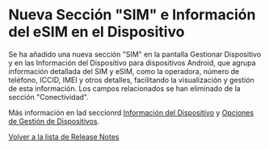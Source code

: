 # Nueva Sección "SIM" e Información del eSIM en el Dispositivo

Se ha añadido una nueva sección "SIM" en la pantalla Gestionar Dispositivo y en las Información del Dispositivo para dispositivos Android, que agrupa información detallada del SIM y eSIM, como la operadora, número de teléfono, ICCID, IMEI y otros detalles, facilitando la visualización y gestión de esta información. Los campos relacionados se han eliminado de la sección "Conectividad".

Más información en lad seccionrd [Información del Dispositivo](../../portal/dispositivos/lista-de-dispositivos/opciones-de-administracion-de-dispositivos.md) y [Opciones de Gestión de Dispositivos](../../portal/dispositivos/lista-de-dispositivos/opciones-de-administracion-de-dispositivos-1.md).

[Volver a la lista de Release Notes](./)
